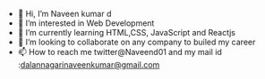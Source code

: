 - 👋 Hi, I’m Naveen kumar d
- 👀 I’m interested in Web Development
- 🌱 I’m currently learning  HTML,CSS, JavaScript and Reactjs
- 💞️ I’m looking to collaborate on any company to builed my career
- 📫 How to reach me twitter@Naveend01 and my mail id :dalannagarinaveenkumar@gmail.com

<!---
Naveenans7/Naveenans7 is a ✨ special ✨ repository because its `README.md` (this file) appears on your GitHub profile.
You can click the Preview link to take a look at your changes.
--->
